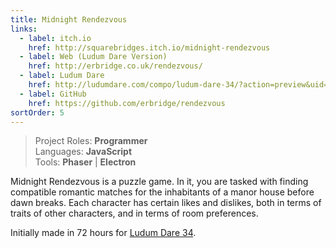 ```yaml
---
title: Midnight Rendezvous
links:
  - label: itch.io
    href: http://squarebridges.itch.io/midnight-rendezvous
  - label: Web (Ludum Dare Version)
    href: http://erbridge.co.uk/rendezvous/
  - label: Ludum Dare
    href: http://ludumdare.com/compo/ludum-dare-34/?action=preview&uid=66208
  - label: GitHub
    href: https://github.com/erbridge/rendezvous
sortOrder: 5
---
```


> Project Roles: **Programmer**\
> Languages: **JavaScript**\
> Tools: **Phaser** | **Electron**

Midnight Rendezvous is a puzzle game. In it, you are tasked with finding
compatible romantic matches for the inhabitants of a manor house before dawn
breaks. Each character has certain likes and dislikes, both in terms of traits
of other characters, and in terms of room preferences.

Initially made in 72 hours for
[Ludum Dare 34](http://ludumdare.com/compo/ludum-dare-34/?action=preview&uid=66208).
